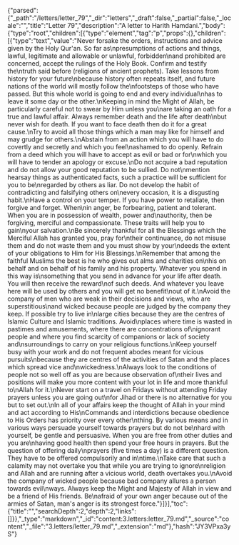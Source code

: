 {"parsed":{"_path":"/letters/letter_79","_dir":"letters","_draft":false,"_partial":false,"_locale":"","title":"Letter 79","description":"A letter to Harith Hamdani.","body":{"type":"root","children":[{"type":"element","tag":"p","props":{},"children":[{"type":"text","value":"Never forsake the orders, instructions and advice given by the Holy Qur'an. So far as\npresumptions of actions and things, lawful, legitimate and allowable or unlawful, forbidden\nand prohibited are concerned, accept the rulings of the Holy Book. Confirm and testify the\ntruth said before (religions of ancient prophets). Take lessons from history for your future\nbecause history often repeats itself, and future nations of the world will mostly follow the\nfootsteps of those who have passed. But this whole world is going to end and every individual\nhas to leave it some day or the other.\nKeeping in mind the Might of Allah, be particularly careful not to swear by Him unless you\nare taking an oath for a true and lawful affair. Always remember death and the life after death\nbut never wish for death. If you want to face death then do it for a great cause.\nTry to avoid all those things which a man may like for himself and may grudge for others.\nAbstain from an action which you will have to do covertly and secretly and which you feel\nashamed to do openly. Refrain from a deed which you will have to accept as evil or bad or for\nwhich you will have to tender an apology or excuse.\nDo not acquire a bad reputation and do not allow your good reputation to be sullied. Do not\nmention hearsay things as authenticated facts, such a practice will be sufficient for you to be\nregarded by others as liar. Do not develop the habit of contradicting and falsifying others on\nevery occasion, it is a disgusting habit.\nHave a control on your temper. If you have power to retaliate, then forgive and forget. When\nin anger, be forbearing, patient and tolerant. When you are in possession of wealth, power and\nauthority, then be forgiving, merciful and compassionate. These traits will help you to gain\nyour salvation.\nBe sincerely thankful for all the Blessings which the Merciful Allah has granted you, pray for\ntheir continuance, do not misuse them and do not waste them and you must show by your\ndeeds the extent of your obligations to Him for His Blessings.\nRemember that among the faithful Muslims the best is he who gives out alms and charities on\nhis on behalf and on behalf of his family and his property. Whatever you spend in this way is\nsomething that you send in advance for your life after death. You will then receive the reward\nof such deeds. And whatever you leave here will be used by others and you will get no benefit\nout of it.\nAvoid the company of men who are weak in their decisions and views, who are superstitious\nand wicked because people are judged by the company they keep. If possible try to live in\nlarge cities because they are the centres of Islamic Culture and Islamic traditions. Avoid\nplaces where time is wasted in pastimes and amusements, where there are concentrations of\nignorant people and where you find scarcity of companions or lack of society and\nsurroundings to carry on your religious functions.\nKeep yourself busy with your work and do not frequent abodes meant for vicious pursuits\nbecause they are centres of the activities of Satan and the places which spread vice and\nwickedness.\nAlways look to the conditions of people not so well off as you are because observation of\ntheir lives and positions will make you more content with your lot in life and more thankful to\nAllah for it.\nNever start on a travel on Fridays without attending Friday prayers unless you are going out\nfor Jihad or there is no alternative for you but to set out.\nIn all of your affairs keep the thought of Allah in your mind and act according to His\nCommands and interdictions because obedience to His Orders has priority over every other\nthing. By various means and in various ways persuade yourself towards prayers but do not be\nhard with yourself, be gentle and persuasive. When you are free from other duties and you are\nhaving good health then spend your free hours in prayers. But the question of offering daily\nprayers (five times a day) is a different question. They have to be offered compulsorily and in\ntime.\nTake care that such a calamity may not overtake you that while you are trying to ignore\nreligion and Allah and are running after a vicious world, death overtakes you.\nAvoid the company of wicked people because bad company allures a person towards evil\nways. Always keep the Might and Majesty of Allah in view and be a friend of His friends. Be\nafraid of your own anger because out of the armies of Satan, man's anger is its strongest force."}]}],"toc":{"title":"","searchDepth":2,"depth":2,"links":[]}},"_type":"markdown","_id":"content:3.letters:letter_79.md","_source":"content","_file":"3.letters/letter_79.md","_extension":"md"},"hash":"JY3VPxa3yS"}